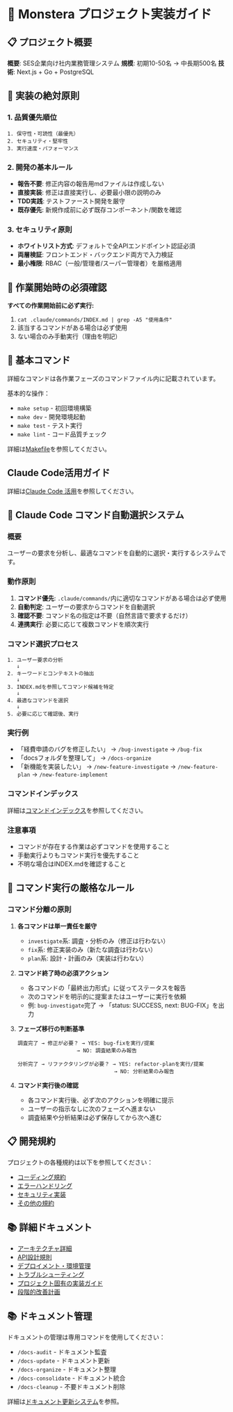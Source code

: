 # 🎯 Monstera プロジェクト実装ガイド

## 📋 プロジェクト概要

**概要**: SES企業向け社内業務管理システム
**規模**: 初期10-50名 → 中長期500名
**技術**: Next.js + Go + PostgreSQL

## 🚨 実装の絶対原則

### 1. 品質優先順位
```
1. 保守性・可読性（最優先）
2. セキュリティ・堅牢性
3. 実行速度・パフォーマンス
```

### 2. 開発の基本ルール
- **報告不要**: 修正内容の報告用mdファイルは作成しない
- **直接実装**: 修正は直接実行し、必要最小限の説明のみ
- **TDD実践**: テストファースト開発を厳守
- **既存優先**: 新規作成前に必ず既存コンポーネント/関数を確認

### 3. セキュリティ原則
- **ホワイトリスト方式**: デフォルトで全APIエンドポイント認証必須
- **両層検証**: フロントエンド・バックエンド両方で入力検証
- **最小権限**: RBAC（一般/管理者/スーパー管理者）を厳格適用

## 🚨 作業開始時の必須確認
**すべての作業開始前に必ず実行:**
1. `cat .claude/commands/INDEX.md | grep -A5 "使用条件"`
2. 該当するコマンドがある場合は必ず使用
3. ない場合のみ手動実行（理由を明記）

## 📝 基本コマンド

詳細なコマンドは各作業フェーズのコマンドファイル内に記載されています。

基本的な操作：
- `make setup` - 初回環境構築
- `make dev` - 開発環境起動
- `make test` - テスト実行
- `make lint` - コード品質チェック

詳細は[Makefile](Makefile)を参照してください。

## Claude Code活用ガイド

詳細は[Claude Code 活用](.cursor/rules/claude-code-guide.md)を参照してください。

## 🤖 Claude Code コマンド自動選択システム

### 概要
ユーザーの要求を分析し、最適なコマンドを自動的に選択・実行するシステムです。

### 動作原則
1. **コマンド優先**: `.claude/commands/`内に適切なコマンドがある場合は必ず使用
2. **自動判定**: ユーザーの要求からコマンドを自動選択
3. **確認不要**: コマンド名の指定は不要（自然言語で要求するだけ）
4. **連携実行**: 必要に応じて複数コマンドを順次実行

### コマンド選択プロセス
```
1. ユーザー要求の分析
   ↓
2. キーワードとコンテキストの抽出
   ↓
3. INDEX.mdを参照してコマンド候補を特定
   ↓
4. 最適なコマンドを選択
   ↓
5. 必要に応じて確認後、実行
```

### 実行例
- 「経費申請のバグを修正したい」 → `/bug-investigate` → `/bug-fix`
- 「docsフォルダを整理して」 → `/docs-organize`
- 「新機能を実装したい」 → `/new-feature-investigate` → `/new-feature-plan` → `/new-feature-implement`

### コマンドインデックス
詳細は[コマンドインデックス](.claude/commands/INDEX.md)を参照してください。

### 注意事項
- コマンドが存在する作業は必ずコマンドを使用すること
- 手動実行よりもコマンド実行を優先すること
- 不明な場合はINDEX.mdを確認すること

## 📝 コマンド実行の厳格なルール

### コマンド分離の原則
1. **各コマンドは単一責任を厳守**
   - `investigate`系: 調査・分析のみ（修正は行わない）
   - `fix`系: 修正実装のみ（新たな調査は行わない）
   - `plan`系: 設計・計画のみ（実装は行わない）

2. **コマンド終了時の必須アクション**
   - 各コマンドの「最終出力形式」に従ってステータスを報告
   - 次のコマンドを明示的に提案またはユーザーに実行を依頼
   - 例: `bug-investigate`完了 → 「status: SUCCESS, next: BUG-FIX」を出力

3. **フェーズ移行の判断基準**
   ```
   調査完了 → 修正が必要？ → YES: bug-fixを実行/提案
                      → NO: 調査結果のみ報告
   
   分析完了 → リファクタリングが必要？ → YES: refactor-planを実行/提案
                                  → NO: 分析結果のみ報告
   ```

4. **コマンド実行後の確認**
   - 各コマンド実行後、必ず次のアクションを明確に提示
   - ユーザーの指示なしに次のフェーズへ進まない
   - 調査結果や分析結果は必ず保存してから次へ進む

## 📋 開発規約

プロジェクトの各種規約は以下を参照してください：
- [コーディング規約](docs/06_standards/coding-standards.md)
- [エラーハンドリング](docs/06_standards/error-handling.md)
- [セキュリティ実装](docs/06_standards/security-implementation.md)
- [その他の規約](docs/06_standards/)


## 📚 詳細ドキュメント

- [アーキテクチャ詳細](docs/00_project_overview/architecture.md)
- [API設計規則](docs/06_standards/api-design.md)
- [デプロイメント・環境管理](.cursor/rules/deployment-environment.md)
- [トラブルシューティング](docs/04_development/troubleshooting.md)
- [プロジェクト固有の実装ガイド](.cursor/rules/project-specific.md)
- [段階的改善計画](.cursor/rules/scaling-plan.md)

## 📚 ドキュメント管理

ドキュメントの管理は専用コマンドを使用してください：
- `/docs-audit` - ドキュメント監査
- `/docs-update` - ドキュメント更新  
- `/docs-organize` - ドキュメント整理
- `/docs-consolidate` - ドキュメント統合
- `/docs-cleanup` - 不要ドキュメント削除

詳細は[ドキュメント更新システム](.cursor/rules/update-system.md)を参照。